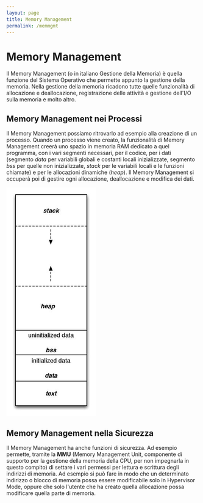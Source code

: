 ```yaml
---
layout: page
title: Memory Management
permalink: /memmgmt
---
```


# Memory Management

Il Memory Management (o in italiano Gestione della Memoria) è quella funzione del Sistema Operativo che permette appunto la gestione della memoria. Nella gestione della memoria ricadono tutte quelle funzionalità di allocazione e deallocazione, registrazione delle attività e gestione dell'I/O sulla memoria e molto altro.

## Memory Management nei Processi

Il Memory Management possiamo ritrovarlo ad esempio alla creazione di un processo. Quando un processo viene creato, la funzionalità di Memory Management creerà uno spazio in memoria RAM dedicato a quel programma, con i vari segmenti necessari, per il codice, per i dati (segmento _data_ per variabili globali e costanti locali inizializzate, segmento _bss_ per quelle non inizializzate, _stack_ per le variabili locali e le funzioni chiamate) e per le allocazioni dinamiche (_heap_).
Il Memory Management si occuperà poi di gestire ogni allocazione, deallocazione e modifica dei dati.

![memlayout](assets/images/processmemlayout.jpg)


## Memory Management nella Sicurezza

Il Memory Management ha anche funzioni di sicurezza. Ad esempio permette, tramite la **MMU** (Memory Management Unit, componente di supporto per la gestione della memoria della CPU, per non impegnarla in questo compito) di settare i vari permessi per lettura e scrittura degli indirizzi di memoria. Ad esempio si può fare in modo che un determinato indirizzo o blocco di memoria possa essere modificabile solo in Hypervisor Mode, oppure che solo l'utente che ha creato quella allocazione possa modificare quella parte di memoria.
